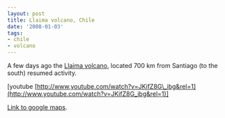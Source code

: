 ```yaml
---
layout: post
title: Llaima volcano, Chile
date: '2008-01-03'
tags:
- chile
- volcano
---
```


A few days ago the [Llaima volcano][2], located 700 km from Santiago (to the south) resumed activity.

[youtube [http://www.youtube.com/watch?v=JKifZ8G\_ibg&rel=1](http://www.youtube.com/watch?v=JKifZ8G_ibg&rel=1)]

[Link to google maps][1].

[1]: http://maps.google.com/maps?f=q&hl=en&geocode=&time=&date=&ttype=&q=volcano+llaima,+chile&sll=-38.699076,-71.766665&sspn=0.006699,0.014591&ie=UTF8&cd=1&ll=-38.699076,-71.766665&spn=27.344005,59.765625&t=h&z=4&om=1  
[2]: http://en.wikipedia.org/wiki/Llaima

